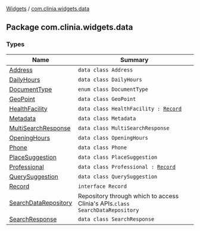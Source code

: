 [Widgets](../index.md) / [com.clinia.widgets.data](./index.md)

## Package com.clinia.widgets.data

### Types

| Name | Summary |
|---|---|
| [Address](-address/index.md) | `data class Address` |
| [DailyHours](-daily-hours/index.md) | `data class DailyHours` |
| [DocumentType](-document-type/index.md) | `enum class DocumentType` |
| [GeoPoint](-geo-point/index.md) | `data class GeoPoint` |
| [HealthFacility](-health-facility/index.md) | `data class HealthFacility : `[`Record`](-record/index.md) |
| [Metadata](-metadata/index.md) | `data class Metadata` |
| [MultiSearchResponse](-multi-search-response/index.md) | `data class MultiSearchResponse` |
| [OpeningHours](-opening-hours/index.md) | `data class OpeningHours` |
| [Phone](-phone/index.md) | `data class Phone` |
| [PlaceSuggestion](-place-suggestion/index.md) | `data class PlaceSuggestion` |
| [Professional](-professional/index.md) | `data class Professional : `[`Record`](-record/index.md) |
| [QuerySuggestion](-query-suggestion/index.md) | `data class QuerySuggestion` |
| [Record](-record/index.md) | `interface Record` |
| [SearchDataRepository](-search-data-repository/index.md) | Repository through which to access Clinia's APIs.`class SearchDataRepository` |
| [SearchResponse](-search-response/index.md) | `data class SearchResponse` |

